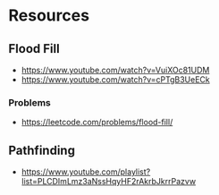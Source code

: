 # Resources
## Flood Fill 
- https://www.youtube.com/watch?v=VuiXOc81UDM
- https://www.youtube.com/watch?v=cPTgB3UeECk
### Problems
- https://leetcode.com/problems/flood-fill/
## Pathfinding
- https://www.youtube.com/playlist?list=PLCDImLmz3aNssHqyHF2rAkrbJkrrPazvw

